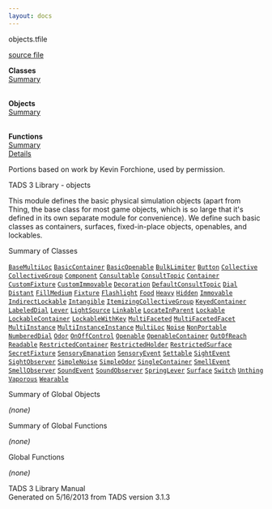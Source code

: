 ```yaml
---
layout: docs
---
```

<span class="title">objects.t</span><span class="type">file</span>

[source file](../source/objects.t.html)

**Classes**  
[Summary](#_ClassSummary_)  
 

**Objects**  
[Summary](#_ObjectSummary_)  
 

**Functions**  
[Summary](#_FunctionSummary_)  
[Details](#_Functions_)



  
Portions based on work by Kevin Forchione, used by permission.

TADS 3 Library - objects

This module defines the basic physical simulation objects (apart from
Thing, the base class for most game objects, which is so large that it's
defined in its own separate module for convenience). We define such
basic classes as containers, surfaces, fixed-in-place objects,
openables, and lockables.



<span id="_ClassSummary_"></span>



<span class="hdln">Summary of Classes</span>  



[`BaseMultiLoc`](../object/BaseMultiLoc.html) [`BasicContainer`](../object/BasicContainer.html) [`BasicOpenable`](../object/BasicOpenable.html) [`BulkLimiter`](../object/BulkLimiter.html) [`Button`](../object/Button.html) [`Collective`](../object/Collective.html) [`CollectiveGroup`](../object/CollectiveGroup.html) [`Component`](../object/Component.html) [`Consultable`](../object/Consultable.html) [`ConsultTopic`](../object/ConsultTopic.html) [`Container`](../object/Container.html) [`CustomFixture`](../object/CustomFixture.html) [`CustomImmovable`](../object/CustomImmovable.html) [`Decoration`](../object/Decoration.html) [`DefaultConsultTopic`](../object/DefaultConsultTopic.html) [`Dial`](../object/Dial.html) [`Distant`](../object/Distant.html) [`FillMedium`](../object/FillMedium.html) [`Fixture`](../object/Fixture.html) [`Flashlight`](../object/Flashlight.html) [`Food`](../object/Food.html) [`Heavy`](../object/Heavy.html) [`Hidden`](../object/Hidden.html) [`Immovable`](../object/Immovable.html) [`IndirectLockable`](../object/IndirectLockable.html) [`Intangible`](../object/Intangible.html) [`ItemizingCollectiveGroup`](../object/ItemizingCollectiveGroup.html) [`KeyedContainer`](../object/KeyedContainer.html) [`LabeledDial`](../object/LabeledDial.html) [`Lever`](../object/Lever.html) [`LightSource`](../object/LightSource.html) [`Linkable`](../object/Linkable.html) [`LocateInParent`](../object/LocateInParent.html) [`Lockable`](../object/Lockable.html) [`LockableContainer`](../object/LockableContainer.html) [`LockableWithKey`](../object/LockableWithKey.html) [`MultiFaceted`](../object/MultiFaceted.html) [`MultiFacetedFacet`](../object/MultiFacetedFacet.html) [`MultiInstance`](../object/MultiInstance.html) [`MultiInstanceInstance`](../object/MultiInstanceInstance.html) [`MultiLoc`](../object/MultiLoc.html) [`Noise`](../object/Noise.html) [`NonPortable`](../object/NonPortable.html) [`NumberedDial`](../object/NumberedDial.html) [`Odor`](../object/Odor.html) [`OnOffControl`](../object/OnOffControl.html) [`Openable`](../object/Openable.html) [`OpenableContainer`](../object/OpenableContainer.html) [`OutOfReach`](../object/OutOfReach.html) [`Readable`](../object/Readable.html) [`RestrictedContainer`](../object/RestrictedContainer.html) [`RestrictedHolder`](../object/RestrictedHolder.html) [`RestrictedSurface`](../object/RestrictedSurface.html) [`SecretFixture`](../object/SecretFixture.html) [`SensoryEmanation`](../object/SensoryEmanation.html) [`SensoryEvent`](../object/SensoryEvent.html) [`Settable`](../object/Settable.html) [`SightEvent`](../object/SightEvent.html) [`SightObserver`](../object/SightObserver.html) [`SimpleNoise`](../object/SimpleNoise.html) [`SimpleOdor`](../object/SimpleOdor.html) [`SingleContainer`](../object/SingleContainer.html) [`SmellEvent`](../object/SmellEvent.html) [`SmellObserver`](../object/SmellObserver.html) [`SoundEvent`](../object/SoundEvent.html) [`SoundObserver`](../object/SoundObserver.html) [`SpringLever`](../object/SpringLever.html) [`Surface`](../object/Surface.html) [`Switch`](../object/Switch.html) [`Unthing`](../object/Unthing.html) [`Vaporous`](../object/Vaporous.html) [`Wearable`](../object/Wearable.html)
<span id="_ObjectSummary_"></span>



<span class="hdln">Summary of Global Objects</span>  



*(none)* <span id="FunctionSummary_"></span>



<span class="hdln">Summary of Global Functions</span>  



*(none)* <span id="_Functions_"></span>



<span class="hdln">Global Functions</span>  



*(none)*



TADS 3 Library Manual  
Generated on 5/16/2013 from TADS version 3.1.3


